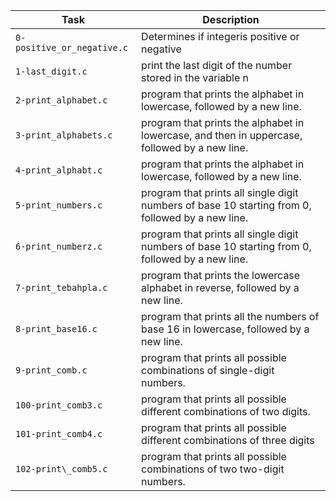 | Task | Description |
| ---- | ----------- |
| `0-positive_or_negative.c` | Determines if integeris positive or negative |
| `1-last_digit.c` | print the last digit of the number stored in the variable n |
| `2-print_alphabet.c` | program that prints the alphabet in lowercase, followed by a new line. |
| `3-print_alphabets.c` | program that prints the alphabet in lowercase, and then in uppercase, followed by a new line. |
| `4-print_alphabt.c` | program that prints the alphabet in lowercase, followed by a new line. |
| `5-print_numbers.c` | program that prints all single digit numbers of base 10 starting from 0, followed by a new line. |
| `6-print_numberz.c` | program that prints all single digit numbers of base 10 starting from 0, followed by a new line. |
| `7-print_tebahpla.c` |  program that prints the lowercase alphabet in reverse, followed by a new line. |
| `8-print_base16.c` | program that prints all the numbers of base 16 in lowercase, followed by a new line. |
| `9-print_comb.c` |  program that prints all possible combinations of single-digit numbers. |
| `100-print_comb3.c` | program that prints all possible different combinations of two digits. |
| `101-print_comb4.c` | program that prints all possible different combinations of three digits |
| `102-print\_comb5.c` | program that prints all possible combinations of two two-digit numbers. |
